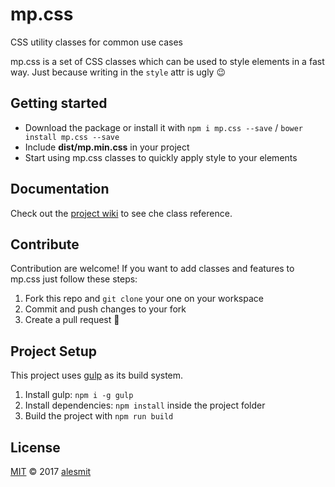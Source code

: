 # mp.css
CSS utility classes for common use cases

mp.css is a set of CSS classes which can be used to style elements in a fast way. Just because writing in the `style` attr is ugly :wink:

## Getting started

- Download the package or install it with `npm i mp.css --save` / `bower install mp.css --save`
- Include __dist/mp.min.css__ in your project
- Start using mp.css classes to quickly apply style to your elements

## Documentation
Check out the [project wiki](https://github.com/alesmit/mp.css/wiki) to see che class reference.

## Contribute
Contribution are welcome!
If you want to add classes and features to mp.css just follow these steps:

1. Fork this repo and `git clone` your one on your workspace
2. Commit and push changes to your fork
3. Create a pull request :rocket:

## Project Setup
This project uses [gulp](http://gulpjs.com/) as its build system.

1. Install gulp: `npm i -g gulp`
2. Install dependencies: `npm install` inside the project folder
3. Build the project with `npm run build`

## License
[MIT](./LICENSE) © 2017 [alesmit](https://github.com/alesmit)
